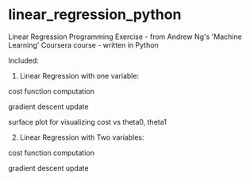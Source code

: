 # linear_regression_python
Linear Regression Programming Exercise - from Andrew Ng's 'Machine Learning' Coursera course - written in Python

Included:
1) Linear Regression with one variable:

cost function computation

gradient descent update

surface plot for visualizing cost vs theta0, theta1


2) Linear Regression with Two variables:

cost function computation

gradient descent update


